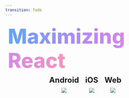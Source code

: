 ```yaml
---
transition: fade
---
```


<div
  v-motion
  :initial="{ x: -80 }"
  :enter="{ x: 0 }"
  :leave="{ x: 1000 }"
  style="font-size: 4rem; font-weight: 800; padding: 0.5rem; display: inline-block; line-height: 1.2;"
>
  <span style="background: linear-gradient(to right, rgb(96, 165, 250), rgb(192, 132, 252), rgb(251, 146, 188)); -webkit-background-clip: text; -webkit-text-fill-color: transparent; background-clip: text;">Maximizing React</span> 
</div>

<div style="display: flex; flex-direction: row; justify-content: center; align-items: flex-start; gap: 20px;">
  <div style="display: flex; flex-direction: column; align-items: center; max-width: 30%;">
    <h3 style="margin: 0 0 10px 0; font-size: 1.5rem; font-weight: 700;">Android</h3>
    <img src="/assets/blog-android.png" style="max-width: 100%; max-height: 400px; object-fit: contain;" />
  </div>
  <div style="display: flex; flex-direction: column; align-items: center; max-width: 30%;">
    <h3 style="margin: 0 0 10px 0; font-size: 1.5rem; font-weight: 700;">iOS</h3>
    <img src="/assets/blog-ios.png" style="max-width: 100%; max-height: 400px; object-fit: contain;" />
  </div>
  <div style="display: flex; flex-direction: column; align-items: center; max-width: 30%;">
    <h3 style="margin: 0 0 10px 0; font-size: 1.5rem; font-weight: 700;">Web</h3>
    <img src="/assets/blog-web.png" style="max-width: 100%; max-height: 450px; object-fit: contain;" />
  </div>
</div>

<!--
Expo is turning the heat up on the React framework and pushing it to its limits. I adjusted the blog application we just built to use native tabs for ios and android, which also ended up making the web version look a bit cleaner. So you have a lot of power at your fingertips to use the platform to its full capability wherever you are
-->
